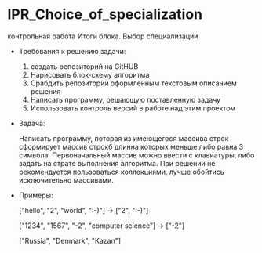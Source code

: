 # IPR_Choice_of_specialization
контрольная работа Итоги блока. Выбор специализации 

* Требования к решению задачи:
    1) создать репозиторий на GitHUB
    2) Нарисовать блок-схему алгоритма 
    3) Срабдить репозиторий оформленным текстовым описанием решения
    4) Написать программу, решающую поставленную задачу
    5) Использовать контроль версий в работе над этим проектом

* Задача:

    Написать программу, поторая из имеющегося массива строк сформирует массив строкб длинна которых меньше либо равна 3 символа. Первоначальный массив можно ввести с клавиатуры, либо задать на страте выполнения алгоритма. При решении не рекомендуется пользоваться коллекциями, лучше обойтись исключительно массивами.
* Примеры:

    ["hello", "2", "world", ":-)"] -> ["2", ":-)"]

    ["1234", "1567", "-2", "computer science"] -> ["-2"]

    ["Russia", "Denmark", "Kazan"]
